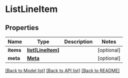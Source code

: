 # ListLineItem

## Properties
Name | Type | Description | Notes
------------ | ------------- | ------------- | -------------
**items** | [**list[LineItem]**](LineItem.md) |  | [optional] 
**meta** | [**Meta**](Meta.md) |  | [optional] 

[[Back to Model list]](../README.md#documentation-for-models) [[Back to API list]](../README.md#documentation-for-api-endpoints) [[Back to README]](../README.md)


